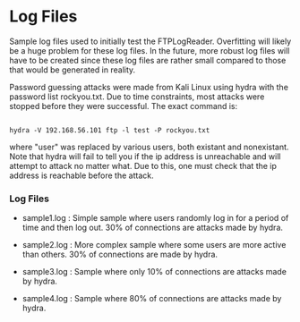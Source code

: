 # Log Files

 Sample log files used to initially test the FTPLogReader. Overfitting will likely be a huge problem for these log files. In the future, more robust log files will have to be created since these log files are rather small compared to those that would be generated in reality.
 
 Password guessing attacks were made from Kali Linux using hydra with the password list rockyou.txt. Due to time constraints, most attacks were stopped before they were successful. The exact command is:
  
~~~~

hydra -V 192.168.56.101 ftp -l test -P rockyou.txt

~~~~

where "user" was replaced by various users, both existant and nonexistant. Note that hydra will fail to tell you if the ip address is unreachable and will attempt to attack no matter what. Due to this, one must check that the ip address is reachable before the attack.

### Log Files
 
 - sample1.log : Simple sample where users randomly log in for a period of time and then log out. 30% of connections are attacks made by hydra.
 
 - sample2.log : More complex sample where some users are more active than others. 30% of connections are made by hydra.
 
 - sample3.log : Sample where only 10% of connections are attacks made by hydra.
 
 - sample4.log : Sample where 80% of connections are attacks made by hydra.
 
 
